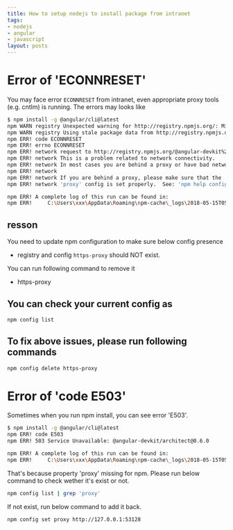 ```yaml
---
title: How to setup nodejs to install package from intranet
tags:
- nodejs
- angular
- javascript
layout: posts
---
```


# Error of 'ECONNRESET'
You may face error `ECONNRESET` from intranet, even appropriate proxy tools (e.g. cntlm) is running. The errors may looks like
```bash
$ npm install -g @angular/cli@latest
npm WARN registry Unexpected warning for http://registry.npmjs.org/: Miscellaneous Warning ECONNRESET: request to http://registry.npmjs.org/@angular%2fcli failed, reason: read ECONNRESET
npm WARN registry Using stale package data from http://registry.npmjs.org/ due to a request error during revalidation.
npm ERR! code ECONNRESET
npm ERR! errno ECONNRESET
npm ERR! network request to http://registry.npmjs.org/@angular-devkit%2farchitect failed, reason: read ECONNRESET
npm ERR! network This is a problem related to network connectivity.
npm ERR! network In most cases you are behind a proxy or have bad network settings.
npm ERR! network
npm ERR! network If you are behind a proxy, please make sure that the
npm ERR! network 'proxy' config is set properly.  See: 'npm help config'

npm ERR! A complete log of this run can be found in:
npm ERR!     C:\Users\xxx\AppData\Roaming\npm-cache\_logs\2018-05-15T05_04_39_505Z-debug.log
```

## resson
You need to update npm configuration to make sure below config presence 
* registry
and config `https-proxy` should NOT exist. 

You can run following command to remove it
* https-proxy

## You can check your current config as 
```bash
npm config list
```

## To fix above issues, please run following commands
```bash
npm config delete https-proxy
```

# Error of 'code E503'

Sometimes when you run npm install, you can see error 'E503'. 
```bash
$ npm install -g @angular/cli@latest                                            npm WARN registry Using stale package data from http://registry.npmjs.org/ due to a request error during revalidation.
npm ERR! code E503
npm ERR! 503 Service Unavailable: @angular-devkit/architect@0.6.0

npm ERR! A complete log of this run can be found in:
npm ERR!     C:\Users\xxx\AppData\Roaming\npm-cache\_logs\2018-05-15T05_40_53_127Z-debug.log

```
That's because property 'proxy' missing for npm. Please run below command to check wether it's exist or not.

```bash
npm config list | grep 'proxy'
```

If not exist, run below command to add it back.
```bash
npm config set proxy http://127.0.0.1:53128
```
